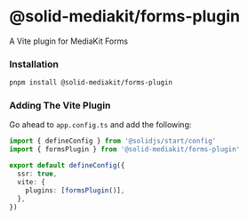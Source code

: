 # @solid-mediakit/forms-plugin

A Vite plugin for MediaKit Forms

### Installation

```bash
pnpm install @solid-mediakit/forms-plugin
```

### Adding The Vite Plugin

Go ahead to `app.config.ts` and add the following:

```ts
import { defineConfig } from '@solidjs/start/config'
import { formsPlugin } from '@solid-mediakit/forms-plugin'

export default defineConfig({
  ssr: true,
  vite: {
    plugins: [formsPlugin()],
  },
})
```
